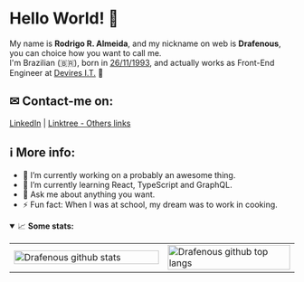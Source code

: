 # Hello World! 👋
My name is <b>Rodrigo R. Almeida</b>, and my nickname on web is <b>Drafenous</b>, you can choice how you want to call me.<br/>
I'm Brazilian (🇧🇷), born in <ins>26/11/1993</ins>, and actually works as Front-End Engineer at [Devires I.T.](http://devires.com.br/en/) 💼

## ✉ Contact-me on:<br/>
[LinkedIn](https://www.linkedin.com/in/rodrigorobertoalmeida/) | [Linktree - Others links](https://linktr.ee/rodrigo_draf)

## ℹ️ More info:
- 🔭 I’m currently working on a probably an awesome thing.
- 🌱 I’m currently learning React, TypeScript and GraphQL.
- 💬 Ask me about anything you want.
- ⚡ Fun fact: When I was at school, my dream was to work in cooking.

<details open>
  <summary>📈 <strong>Some stats:</strong></summary>
  <table width="100%">
    <tr>
      <td width="54%">
        <img alt="Drafenous github stats" width="100%" src="https://github-readme-stats.vercel.app/api?username=drafenous&show_icons=true&theme=monokai" />
      </td>
      <td width="46%">
        <img alt="Drafenous github top langs" width="100%" src="https://github-readme-stats.vercel.app/api/top-langs/?username=drafenous&layout=compact&theme=monokai" />
      </td>
    </tr>
  </table>
</details>


<!--
**drafenous/drafenous** is a ✨ _special_ ✨ repository because its `README.md` (this file) appears on your GitHub profile.

Here are some ideas to get you started:

- 🔭 I’m currently working on ...
- 🌱 I’m currently learning ...
- 👯 I’m looking to collaborate on ...
- 🤔 I’m looking for help with ...
- 💬 Ask me about ...
- 📫 How to reach me: ...
- 😄 Pronouns: ...
- ⚡ Fun fact: ...
-->
